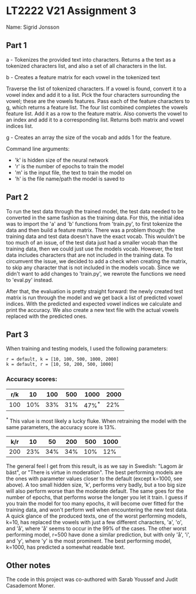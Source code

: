 # LT2222 V21 Assignment 3

Name: Sigrid Jonsson

## Part 1
a - Tokenizes the provided text into characters. Returns a the text as a tokenized characters list, and also a set of all characters in the list.

b - Creates a feature matrix for each vowel in the tokenized text

Traverse the list of tokenized characters.
If a vowel is found, convert it to a vowel index and add it to a list.
Pick the four characters surrounding the vowel; these are the vowels features.
Pass each of the feature characters to g, which returns a feature list. The four list combined completes the vowels feature list. Add it as a row to the feature matrix. Also converts the vowel to an index and add it to a corresponding list.
Returns both matrix and vowel indices list.

g -
Creates an array the size of the vocab and adds 1 for the feature.

Command line arguments:
* 'k' is hidden size of the neural network
* 'r' is the number of epochs to train the model
* 'm' is the input file, the text to train the model on
* 'h' is the file name/path the model is saved to


## Part 2
To run the test data through the trained model, the test data needed to be converted in the same fashion as the training data. For this, the initial idea was to import the 'a' and 'b' functions from 'train.py', to first tokenize the data and then build a feature matrix. There was a problem though: the training data and test data doesn't have the exact vocab. This wouldn't be too much of an issue, of the test data just had a smaller vocab than the training data, then we could just use the models vocab. However, the test data includes characters that are not included in the training data. To circumvent the issue, we decided to add a check when creating the matrix, to skip any character that is not included in the models vocab. Since we didn't want to add changes to 'train.py', we rewrote the functions we need to 'eval.py' instead.

After that, the evaluation is pretty straight forward: the newly created test matrix is run through the model and we get back a list of predicted vowel indices. With the predicted and expected vowel indices we calculate and print the accuracy. We also create a new text file with the actual vowels replaced with the predicted ones.

## Part 3

When training and testing models, I used the following parameters:

    r = default, k = [10, 100, 500, 1000, 2000]
    k = default, r = [10, 50, 200, 500, 1000]

### Accuracy scores:

| r/k | 10  | 100 | 500 | 1000 | 2000 |
|-----|-----|-----|-----|------|------|
| 100 | 10% | 33% | 31% | 47%<sup>*</sup> | 22%  |

<sup>*</sup> This value is most likely a lucky fluke. When retraining the model with the same parameters, the accuracy score is 13%.

| k/r | 10  | 50  | 200 | 500 | 1000 |
|-----|-----|-----|-----|-----|------|
| 200 | 23% | 34% | 34% | 10% | 12%  |

The general feel I get from this result, is as we say in Swedish: "Lagom är bäst", or "There is virtue in moderation". The best performing models are the ones with parameter values closer to the default (except k=1000, see above). A too small hidden size, 'k', performs very badly, but a too big size will also perform worse than the moderate default. The same goes for the number of epochs, that performs worse the longer you let it train. I guess if you train the model for too many epochs, it will become over fitted for the training data, and won't perform well when encountering the new test data.
A quick glance of the produced texts, one of the worst performing models, k=10, has replaced the vowels with just a few different characters, 'a', 'o', and 'å', where 'å' seems to occur in the 99% of the cases. The other worst performing model, r=500 have done a similar prediction, but with only 'å', 'i', and 'y', where 'y' is the most prominent. The best performing model, k=1000, has predicted a somewhat readable text. 

## Other notes

The code in this project was co-authored with Sarab Youssef and Judit Casademont Moner.
